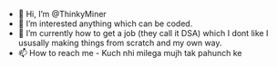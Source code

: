 - 👋 Hi, I’m @ThinkyMiner
- 👀 I’m interested anything which can be coded.
- 🌱 I’m currently how to get a job (they call it DSA) which I dont like I ususally making things from scratch and my own way.
- 📫 How to reach me - Kuch nhi milega mujh tak pahunch ke

<!---
ThinkyMiner/ThinkyMiner is a ✨ special ✨ repository because its `README.md` (this file) appears on your GitHub profile.
You can click the Preview link to take a look at your changes.
--->
